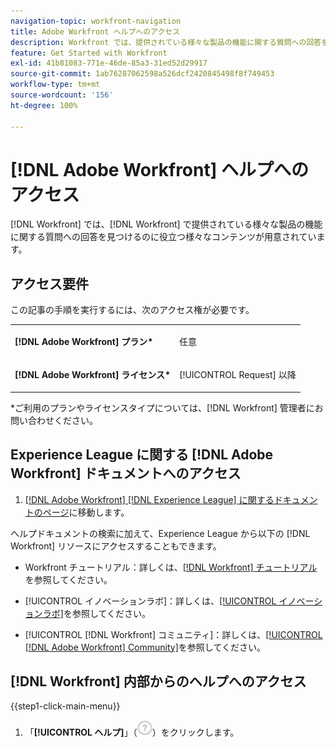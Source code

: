 ```yaml
---
navigation-topic: workfront-navigation
title: Adobe Workfront ヘルプへのアクセス
description: Workfront では、提供されている様々な製品の機能に関する質問への回答を見つけるのに役立つ様々なコンテンツが用意されています。
feature: Get Started with Workfront
exl-id: 41b81083-771e-46de-85a3-31ed52d29917
source-git-commit: 1ab76287062598a526dcf2420845498f8f749453
workflow-type: tm+mt
source-wordcount: '156'
ht-degree: 100%

---
```


# [!DNL Adobe Workfront] ヘルプへのアクセス

[!DNL Workfront] では、[!DNL Workfront] で提供されている様々な製品の機能に関する質問への回答を見つけるのに役立つ様々なコンテンツが用意されています。

## アクセス要件

この記事の手順を実行するには、次のアクセス権が必要です。

<table style="table-layout:auto"> 
 <col> 
 </col> 
 <col> 
 </col> 
 <tbody> 
  <tr> 
   <td role="rowheader"><strong>[!DNL Adobe Workfront] プラン*</strong></td> 
   <td> <p>任意</p> </td> 
  </tr> 
  <tr> 
   <td role="rowheader"><strong>[!DNL Adobe Workfront] ライセンス*</strong></td> 
   <td> <p>[!UICONTROL Request] 以降</p> </td> 
  </tr> 
 </tbody> 
</table>

&#42;ご利用のプランやライセンスタイプについては、[!DNL Workfront] 管理者にお問い合わせください。

## Experience League に関する [!DNL Adobe Workfront] ドキュメントへのアクセス

1. [[!DNL Adobe Workfront]  [!DNL Experience League] に関するドキュメントのページ](https://experienceleague.adobe.com/docs/workfront/using/home.html?lang=ja)に移動します。

ヘルプドキュメントの検索に加えて、Experience League から以下の [!DNL Workfront] リソースにアクセスすることもできます。

* Workfront チュートリアル：詳しくは、[[!DNL Workfront] チュートリアル](https://experienceleague.adobe.com/docs/workfront-learn/tutorials-workfront/home.html?lang=ja)を参照してください。

* [!UICONTROL イノベーションラボ]：詳しくは、[[!UICONTROL イノベーションラボ]](https://experienceleaguecommunities.adobe.com/t5/workfront-ideas/idb-p/workfront-ideas?profile.language=ja)を参照してください。
* [!UICONTROL [!DNL Workfront] コミュニティ]：詳しくは、[[!UICONTROL [!DNL Adobe Workfront] Community]](https://experienceleaguecommunities.adobe.com/t5/workfront/ct-p/workfront?profile.language=ja)を参照してください。

## [!DNL Workfront] 内部からのヘルプへのアクセス

{{step1-click-main-menu}}

1. 「**[!UICONTROL ヘルプ]**」（![ヘルプアイコン](assets/help-icon.png)）をクリックします。
